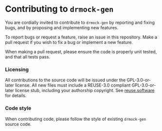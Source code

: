 <!--
SPDX-FileCopyrightText: 2021 Malte Kliemann, Ole Kliemann

SPDX-License-Identifier: GPL-3.0-or-later
-->


# Contributing to `drmock-gen`

You are cordially invited to contribute to `drmock-gen` by reporting and
fixing bugs, and by proposing and implementing new features. 

To report bugs or request a feature, raise an issue in this repository.
Make a pull request if you wish to fix a bug or implement a new feature.

When making a pull request, please ensure the code is properly unit
tested, and that all tests pass.


### Licensing

All contributions to the source code will be issued under the GPL-3.0-or-later license. All new files must include a REUSE-3.0 compliant GPL-3.0-or-later license stub, including your authorship
copyright. See [reuse.software](reuse.software) for details.


### Code style

When contributing code, please follow the style of existing `drmock-gen`
source code.

